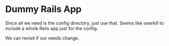 # Dummy Rails App
Since all we need is the config directory, just use that.
Seems like overkill to include a whole Rails app just for the config.

We can revisit if our needs change.
